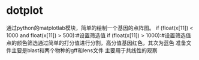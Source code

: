 # dotplot
通过python的matplotlab模块，简单的绘制一个基因的点阵图。
  if (float(x[11]) < 1000 and float(x[11]) > 500):#设置筛选值
  if (float(x[11]) > 1000):#设置筛选值
 点的颜色筛选通过简单的打分值进行分割，高分值基因红色，其次为蓝色
 准备文件主要是blast和两个物种的gff和lens文件
 主要用于共线性的观察
 
